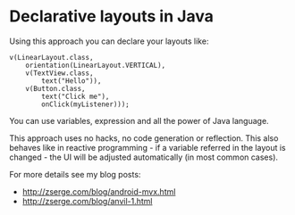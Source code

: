 # Declarative layouts in Java

Using this approach you can declare your layouts like:

	v(LinearLayout.class,
		orientation(LinearLayout.VERTICAL),
		v(TextView.class,
			text("Hello")),
		v(Button.class,
			text("Click me"),
			onClick(myListener)));

You can use variables, expression and all the power of Java language.

This approach uses no hacks, no code generation or reflection. This also
behaves like in reactive programming - if a variable referred in the layout is
changed - the UI will be adjusted automatically (in most common cases).

For more details see my blog posts:

- http://zserge.com/blog/android-mvx.html
- http://zserge.com/blog/anvil-1.html
